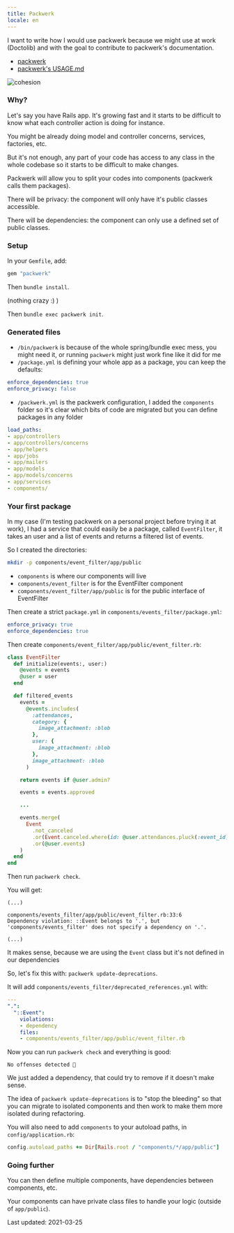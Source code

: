 ```yaml
---
title: Packwerk
locale: en
---
```


I want to write how I would use packwerk because we might use at work (Doctolib) and with the goal to contribute to packwerk's documentation.

- [packwerk](https://github.com/Shopify/packwerk)
- [packwerk's USAGE.md](https://github.com/Shopify/packwerk/blob/main/USAGE.md)

![cohesion](https://i.imgur.com/GlsETV9m.png)

### Why?

Let's say you have Rails app. It's growing fast and it starts to be difficult to know what each controller action is doing for instance.

You might be already doing model and controller concerns, services, factories, etc.

But it's not enough, any part of your code has access to any class in the whole codebase so it starts to be difficult to make changes.

Packwerk will allow you to split your codes into components (packwerk calls them packages).

There will be privacy: the component will only have it's public classes accessible.

There will be dependencies: the component can only use a defined set of public classes.

### Setup

In your `Gemfile`, add:

```ruby
gem "packwerk"
```

Then `bundle install`.

(nothing crazy :) )

Then `bundle exec packwerk init`.

### Generated files

- `/bin/packwerk` is because of the whole spring/bundle exec mess, you might need it, or running `packwerk` might just work fine like it did for me
- `/package.yml` is defining your whole app as a package, you can keep the defaults:

```yaml
enforce_dependencies: true
enforce_privacy: false
```

- `/packwerk.yml` is the packwerk configuration, I added the `components` folder so it's clear which bits of code are migrated but you can define packages in any folder

```yaml
load_paths:
- app/controllers
- app/controllers/concerns
- app/helpers
- app/jobs
- app/mailers
- app/models
- app/models/concerns
- app/services
- components/
```

### Your first package

In my case (I'm testing packwerk on a personal project before trying it at work), I had a service that could easily be a package, called `EventFilter`, it takes an user and a list of events and returns a filtered list of events.

So I created the directories:

```bash
mkdir -p components/event_filter/app/public
```

- `components` is where our components will live
- `components/event_filter` is for the EventFilter component
- `components/event_filter/app/public` is for the public interface of EventFilter

Then create a strict `package.yml` in `components/events_filter/package.yml`:

```yaml
enforce_privacy: true
enforce_dependencies: true
```

Then create `components/event_filter/app/public/event_filter.rb`:

```ruby
class EventFilter
  def initialize(events:, user:)
    @events = events
    @user = user
  end

  def filtered_events
    events =
      @events.includes(
        :attendances,
        category: {
          image_attachment: :blob
        },
        user: {
          image_attachment: :blob
        },
        image_attachment: :blob
      )

    return events if @user.admin?

    events = events.approved

    ...

    events.merge(
      Event
        .not_canceled
        .or(Event.canceled.where(id: @user.attendances.pluck(:event_id)))
        .or(@user.events)
    )
  end
end
```

Then run `packwerk check`.

You will get:

```
(...)

components/events_filter/app/public/event_filter.rb:33:6
Dependency violation: ::Event belongs to '.', but 'components/events_filter' does not specify a dependency on '.'.

(...)
```

It makes sense, because we are using the `Event` class but it's not defined in our dependencies

So, let's fix this with: `packwerk update-deprecations`.

It will add `components/events_filter/deprecated_references.yml` with:

```yaml
---
".":
  "::Event":
    violations:
    - dependency
    files:
    - components/events_filter/app/public/event_filter.rb
```

Now you can run `packwerk check` and everything is good:

```
No offenses detected 🎉
```

We just added a dependency, that could try to remove if it doesn't make sense.

The idea of `packwerk update-deprecations` is to "stop the bleeding" so that you can migrate to isolated components and then work to make them more isolated during refactoring.

You will also need to add `components` to your autoload paths, in `config/application.rb`:

```ruby
config.autoload_paths += Dir[Rails.root / "components/*/app/public"]
```

### Going further

You can then define multiple components, have dependencies between components, etc.

Your components can have private class files to handle your logic (outside of `app/public`).

Last updated: 2021-03-25
